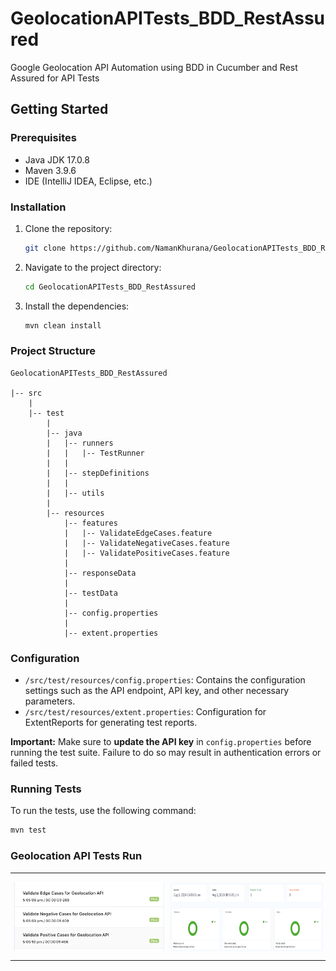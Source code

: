 # GeolocationAPITests_BDD_RestAssured
Google Geolocation API Automation using BDD in Cucumber and Rest Assured for API Tests

## Getting Started

### Prerequisites

- Java JDK 17.0.8
- Maven 3.9.6
- IDE (IntelliJ IDEA, Eclipse, etc.)

### Installation

1. Clone the repository:

    ```bash
    git clone https://github.com/NamanKhurana/GeolocationAPITests_BDD_RestAssured.git
    ```

2. Navigate to the project directory:

    ```bash
    cd GeolocationAPITests_BDD_RestAssured
    ```

3. Install the dependencies:

    ```bash
    mvn clean install
    ```

### Project Structure

```
GeolocationAPITests_BDD_RestAssured

|-- src
    |
    |-- test
        |
        |-- java
        |   |-- runners
        |   |   |-- TestRunner
        |   |
        |   |-- stepDefinitions
        |   |
        |   |-- utils
        |
        |-- resources
            |-- features
            |   |-- ValidateEdgeCases.feature
            |   |-- ValidateNegativeCases.feature
            |   |-- ValidatePositiveCases.feature
            |
            |-- responseData
            |
            |-- testData
            |
            |-- config.properties
            |
            |-- extent.properties
```

### Configuration

- `/src/test/resources/config.properties`: Contains the configuration settings such as the API endpoint, API key, and other necessary parameters.
- `/src/test/resources/extent.properties`: Configuration for ExtentReports for generating test reports.

**Important:** Make sure to **update the API key** in `config.properties` before running the test suite. Failure to do so may result in authentication errors or failed tests.


### Running Tests

To run the tests, use the following command:

```bash
mvn test
```

### Geolocation API Tests Run

---

<div style="display: flex; justify-content: space-around;">
  <img src="/assets/geolocation_api_features.png" style="width: 49%" />
  <img src="/assets/geolocation_test_run.png" style="width: 49%;" />
</div>

---